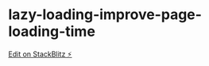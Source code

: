 # lazy-loading-improve-page-loading-time

[Edit on StackBlitz ⚡️](https://stackblitz.com/edit/node-huopuq)